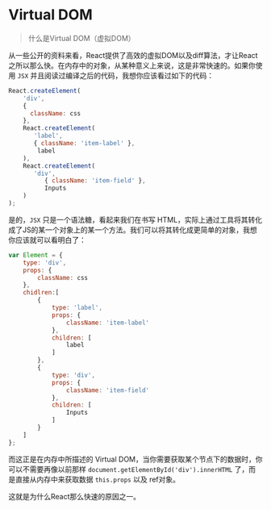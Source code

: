 # Virtual DOM

> 什么是Virtual DOM（虚拟DOM）

从一些公开的资料来看，React提供了高效的虚拟DOM以及diff算法，才让React之所以那么快。在内存中的对象，从某种意义上来说，这是非常快速的。如果你使用 `JSX` 并且阅读过编译之后的代码，我想你应该看过如下的代码：

```JavaScript
React.createElement(
	'div',
	{
	  className: css
	},
	React.createElement(
	   'label',
	   { className: 'item-label' },
	    label
	),
	React.createElement(
	   'div',
	      { className: 'item-field' },
	      Inputs
	)
);
```

是的，`JSX` 只是一个语法糖，看起来我们在书写 HTML，实际上通过工具将其转化成了JS的某一个对象上的某一个方法。我们可以将其转化成更简单的对象，我想你应该就可以看明白了：

```JavaScript
var Element = {
	type: 'div',
	props: {
		className: css
	},
	chidlren:[
		{
			type: 'label',
			props: {
				className: 'item-label'
			},
			children: [
				label
			]
		},
		{
			type: 'div',
			props: {
				className: 'item-field'
			},
			children: [
				Inputs
			]
		}
	]
};

```

而这正是在内存中所描述的 Virtual DOM，当你需要获取某个节点下的数据时，你可以不需要再像以前那样 `document.getElementById('div').innerHTML` 了，而是直接从内存中来获取数据 `this.props` 以及 ref对象。

这就是为什么React那么快速的原因之一。

